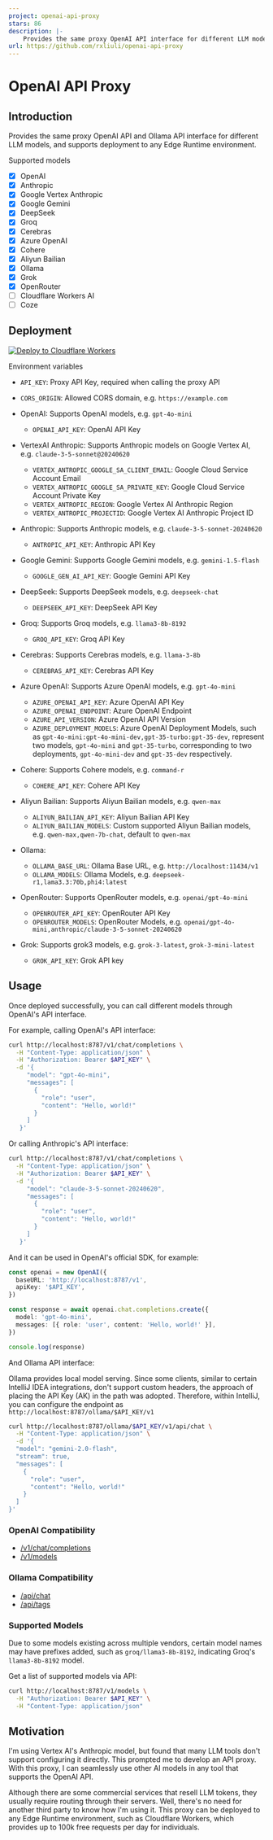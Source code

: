 ```yaml
---
project: openai-api-proxy
stars: 86
description: |-
    Provides the same proxy OpenAI API interface for different LLM models, and supports deployment to any Edge Runtime environment.
url: https://github.com/rxliuli/openai-api-proxy
---
```


# OpenAI API Proxy

## Introduction

Provides the same proxy OpenAI API and Ollama API interface for different LLM models, and supports deployment to any Edge Runtime environment.

Supported models

- [x] OpenAI
- [x] Anthropic
- [x] Google Vertex Anthropic
- [x] Google Gemini
- [x] DeepSeek
- [x] Groq
- [x] Cerebras
- [x] Azure OpenAI
- [x] Cohere
- [x] Aliyun Bailian
- [x] Ollama
- [x] Grok
- [x] OpenRouter
- [ ] Cloudflare Workers AI
- [ ] Coze

## Deployment

[![Deploy to Cloudflare Workers](https://deploy.workers.cloudflare.com/button)](https://deploy.workers.cloudflare.com/?url=https://github.com/rxliuli/openai-api-proxy)

Environment variables

- `API_KEY`: Proxy API Key, required when calling the proxy API
- `CORS_ORIGIN`: Allowed CORS domain, e.g. `https://example.com`

- OpenAI: Supports OpenAI models, e.g. `gpt-4o-mini`
  - `OPENAI_API_KEY`: OpenAI API Key
- VertexAI Anthropic: Supports Anthropic models on Google Vertex AI, e.g. `claude-3-5-sonnet@20240620`
  - `VERTEX_ANTROPIC_GOOGLE_SA_CLIENT_EMAIL`: Google Cloud Service Account Email
  - `VERTEX_ANTROPIC_GOOGLE_SA_PRIVATE_KEY`: Google Cloud Service Account Private Key
  - `VERTEX_ANTROPIC_REGION`: Google Vertex AI Anthropic Region
  - `VERTEX_ANTROPIC_PROJECTID`: Google Vertex AI Anthropic Project ID
- Anthropic: Supports Anthropic models, e.g. `claude-3-5-sonnet-20240620`
  - `ANTROPIC_API_KEY`: Anthropic API Key
- Google Gemini: Supports Google Gemini models, e.g. `gemini-1.5-flash`
  - `GOOGLE_GEN_AI_API_KEY`: Google Gemini API Key
- DeepSeek: Supports DeepSeek models, e.g. `deepseek-chat`
  - `DEEPSEEK_API_KEY`: DeepSeek API Key
- Groq: Supports Groq models, e.g. `llama3-8b-8192`
  - `GROQ_API_KEY`: Groq API Key
- Cerebras: Supports Cerebras models, e.g. `llama-3-8b`
  - `CEREBRAS_API_KEY`: Cerebras API Key
- Azure OpenAI: Supports Azure OpenAI models, e.g. `gpt-4o-mini`
  - `AZURE_OPENAI_API_KEY`: Azure OpenAI API Key
  - `AZURE_OPENAI_ENDPOINT`: Azure OpenAI Endpoint
  - `AZURE_API_VERSION`: Azure OpenAI API Version
  - `AZURE_DEPLOYMENT_MODELS`: Azure OpenAI Deployment Models, such as `gpt-4o-mini:gpt-4o-mini-dev,gpt-35-turbo:gpt-35-dev`, represent two models, `gpt-4o-mini` and `gpt-35-turbo`, corresponding to two deployments, `gpt-4o-mini-dev` and `gpt-35-dev` respectively.
- Cohere: Supports Cohere models, e.g. `command-r`
  - `COHERE_API_KEY`: Cohere API Key
- Aliyun Bailian: Supports Aliyun Bailian models, e.g. `qwen-max`
  - `ALIYUN_BAILIAN_API_KEY`: Aliyun Bailian API Key
  - `ALIYUN_BAILIAN_MODELS`: Custom supported Aliyun Bailian models, e.g. `qwen-max,qwen-7b-chat`, default to `qwen-max`
- Ollama:
  - `OLLAMA_BASE_URL`: Ollama Base URL, e.g. `http://localhost:11434/v1`
  - `OLLAMA_MODELS`: Ollama Models, e.g. `deepseek-r1,lama3.3:70b,phi4:latest`
- OpenRouter: Supports OpenRouter models, e.g. `openai/gpt-4o-mini`
  - `OPENROUTER_API_KEY`: OpenRouter API Key
  - `OPENROUTER_MODELS`: OpenRouter Models, e.g. `openai/gpt-4o-mini,anthropic/claude-3-5-sonnet-20240620`
- Grok: Supports grok3 models, e.g. `grok-3-latest`, `grok-3-mini-latest`
  - `GROK_API_KEY`: Grok API key

## Usage

Once deployed successfully, you can call different models through OpenAI's API interface.

For example, calling OpenAI's API interface:

```bash
curl http://localhost:8787/v1/chat/completions \
  -H "Content-Type: application/json" \
  -H "Authorization: Bearer $API_KEY" \
  -d '{
     "model": "gpt-4o-mini",
     "messages": [
       {
         "role": "user",
         "content": "Hello, world!"
       }
     ]
   }'
```

Or calling Anthropic's API interface:

```bash
curl http://localhost:8787/v1/chat/completions \
  -H "Content-Type: application/json" \
  -H "Authorization: Bearer $API_KEY" \
  -d '{
     "model": "claude-3-5-sonnet-20240620",
     "messages": [
       {
         "role": "user",
         "content": "Hello, world!"
       }
     ]
   }'
```

And it can be used in OpenAI's official SDK, for example:

```ts
const openai = new OpenAI({
  baseURL: 'http://localhost:8787/v1',
  apiKey: '$API_KEY',
})

const response = await openai.chat.completions.create({
  model: 'gpt-4o-mini',
  messages: [{ role: 'user', content: 'Hello, world!' }],
})

console.log(response)
```

And Ollama API interface:

Ollama provides local model serving. Since some clients, similar to certain IntelliJ IDEA integrations, don't support custom headers, the approach of placing the API Key (AK) in the path was adopted. Therefore, within IntelliJ, you can configure the endpoint as `http://localhost:8787/ollama/$API_KEY/v1`

```bash
curl http://localhost:8787/ollama/$API_KEY/v1/api/chat \
  -H "Content-Type: application/json" \
  -d '{
  "model": "gemini-2.0-flash",
  "stream": true,
  "messages": [
    {
      "role": "user",
      "content": "Hello, world!"
    }
  ]
}'
```

### OpenAI Compatibility

- [/v1/chat/completions](https://platform.openai.com/docs/api-reference/chat/create)
- [/v1/models](https://platform.openai.com/docs/api-reference/models)

### Ollama Compatibility

- [/api/chat](https://github.com/ollama/ollama/blob/main/docs/api.md#generate-a-chat-completion)
- [/api/tags](https://github.com/ollama/ollama/blob/main/docs/api.md#list-local-models)

### Supported Models

Due to some models existing across multiple vendors, certain model names may have prefixes added, such as `groq/llama3-8b-8192`, indicating Groq's `llama3-8b-8192` model.

Get a list of supported models via API:

```bash
curl http://localhost:8787/v1/models \
  -H "Authorization: Bearer $API_KEY" \
  -H "Content-Type: application/json"
```

## Motivation

I'm using Vertex AI's Anthropic model, but found that many LLM tools don't support configuring it directly. This prompted me to develop an API proxy. With this proxy, I can seamlessly use other AI models in any tool that supports the OpenAI API.

Although there are some commercial services that resell LLM tokens, they usually require routing through their servers. Well, there's no need for another third party to know how I'm using it. This proxy can be deployed to any Edge Runtime environment, such as Cloudflare Workers, which provides up to 100k free requests per day for individuals.

